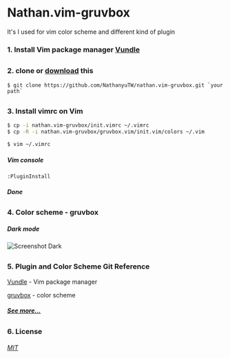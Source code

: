 # Nathan.vim-gruvbox

It's I used for vim color scheme and different kind of plugin

### 1. Install Vim package manager [Vundle](https://github.com/VundleVim/Vundle.vim/blob/master/README.md)

##
### 2. clone or [download](https://github.com/NathanyuTW/nathan.vim-gruvbox/archive/master.zip) this 
```git
$ git clone https://github.com/NathanyuTW/nathan.vim-gruvbox.git `your path`
```

##
### 3. Install vimrc on Vim
```bash
$ cp -i nathan.vim-gruvbox/init.vimrc ~/.vimrc
$ cp -R -i nathan.vim-gruvbox/gruvbox.vim/init.vim/colors ~/.vim

$ vim ~/.vimrc
```

##### Vim console
```vim
:PluginInstall
```
##### Done

##
### 4. Color scheme - gruvbox

##### Dark mode
![Screenshot Dark](http://i.imgur.com/GkIl8Fn.png)
##
### 5. Plugin and Color Scheme Git Reference

[Vundle](https://github.com/VundleVim/Vundle.vim/blob/master/README.md) - Vim package manager

[gruvbox](https://github.com/morhetz/gruvbox) - color scheme

##### [See more...](https://medium.com/@huntie/10-essential-vim-plugins-for-2018-39957190b7a9)

##

### 6. License
###### [MIT](https://github.com/NathanyuTW/nathan.vim-gruvbox/blob/master/LICENSE)

